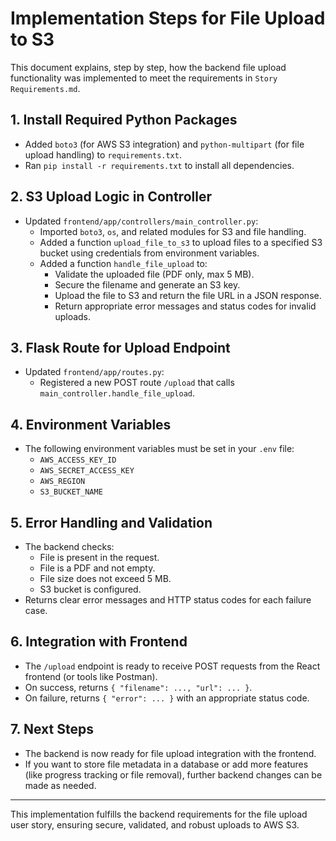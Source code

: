 # Implementation Steps for File Upload to S3

This document explains, step by step, how the backend file upload functionality was implemented to meet the requirements in `Story Requirements.md`.

## 1. Install Required Python Packages
- Added `boto3` (for AWS S3 integration) and `python-multipart` (for file upload handling) to `requirements.txt`.
- Ran `pip install -r requirements.txt` to install all dependencies.

## 2. S3 Upload Logic in Controller
- Updated `frontend/app/controllers/main_controller.py`:
  - Imported `boto3`, `os`, and related modules for S3 and file handling.
  - Added a function `upload_file_to_s3` to upload files to a specified S3 bucket using credentials from environment variables.
  - Added a function `handle_file_upload` to:
    - Validate the uploaded file (PDF only, max 5 MB).
    - Secure the filename and generate an S3 key.
    - Upload the file to S3 and return the file URL in a JSON response.
    - Return appropriate error messages and status codes for invalid uploads.

## 3. Flask Route for Upload Endpoint
- Updated `frontend/app/routes.py`:
  - Registered a new POST route `/upload` that calls `main_controller.handle_file_upload`.

## 4. Environment Variables
- The following environment variables must be set in your `.env` file:
  - `AWS_ACCESS_KEY_ID`
  - `AWS_SECRET_ACCESS_KEY`
  - `AWS_REGION`
  - `S3_BUCKET_NAME`

## 5. Error Handling and Validation
- The backend checks:
  - File is present in the request.
  - File is a PDF and not empty.
  - File size does not exceed 5 MB.
  - S3 bucket is configured.
- Returns clear error messages and HTTP status codes for each failure case.

## 6. Integration with Frontend
- The `/upload` endpoint is ready to receive POST requests from the React frontend (or tools like Postman).
- On success, returns `{ "filename": ..., "url": ... }`.
- On failure, returns `{ "error": ... }` with an appropriate status code.

## 7. Next Steps
- The backend is now ready for file upload integration with the frontend.
- If you want to store file metadata in a database or add more features (like progress tracking or file removal), further backend changes can be made as needed.

---
This implementation fulfills the backend requirements for the file upload user story, ensuring secure, validated, and robust uploads to AWS S3.
